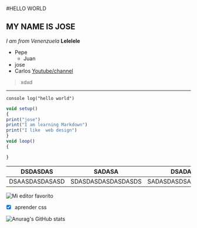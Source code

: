 #HELLO WORLD
## MY NAME IS JOSE
*I am from Venenzuela*
**Lelelele** 
* Pepe
  * Juan
* jose
* Carlos
[Youtube/channel](http://youtube.com "jose")
> xdxd
---
`console log("hello world")`
```javascript
void setup()
{
print("jose")
print("I am learning Markdown")
print("I like  web design")
}
void loop()
{

}
```
 |    DSDASDAS  |      SADASA      |   DSADAS   |
 |--------------|:----------------:|-----------:|
 |DSAASDASDASASD|SDASDASDASDASDASDS|SADASDASDSAD|
 
![Mi editor favorito](vim.svg "nousasel mouse")
<!--github markdown-->
<!--todo -->
  * [x] aprender css
  
![Anurag's GitHub stats](https://github-readme-stats.vercel.app/api?username=D2122EA&show_icons=true&theme=radical)
